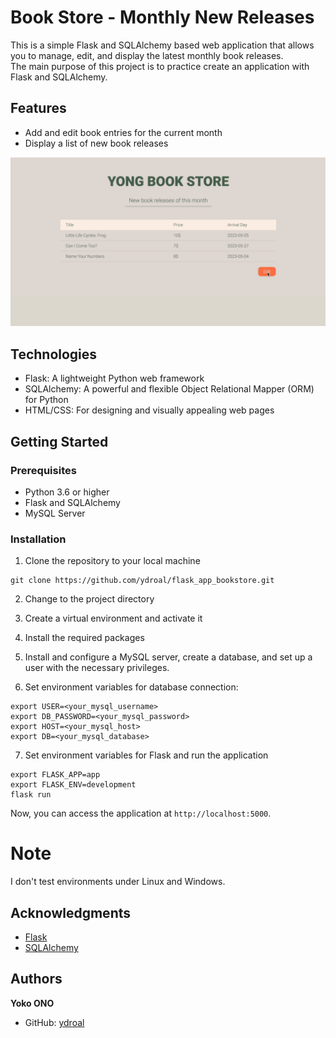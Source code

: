 # Book Store - Monthly New Releases

This is a simple Flask and SQLAlchemy based web application that allows you to manage, edit, and display the latest monthly book releases.  
The main purpose of this project is to practice create an application with Flask and SQLAlchemy.

## Features

- Add and edit book entries for the current month
- Display a list of new book releases

![Demo](media/demo_opt2.gif)

## Technologies

- Flask: A lightweight Python web framework
- SQLAlchemy: A powerful and flexible Object Relational Mapper (ORM) for Python
- HTML/CSS: For designing and visually appealing web pages

## Getting Started

### Prerequisites

- Python 3.6 or higher
- Flask and SQLAlchemy
- MySQL Server

### Installation

1. Clone the repository to your local machine  
```
git clone https://github.com/ydroal/flask_app_bookstore.git
```

2. Change to the project directory

3. Create a virtual environment and activate it

4. Install the required packages

5. Install and configure a MySQL server, create a database, and set up a user with the necessary privileges.

6. Set environment variables for database connection:
```
export USER=<your_mysql_username>
export DB_PASSWORD=<your_mysql_password>
export HOST=<your_mysql_host>
export DB=<your_mysql_database>
```

7. Set environment variables for Flask and run the application
```
export FLASK_APP=app
export FLASK_ENV=development
flask run
```

Now, you can access the application at `http://localhost:5000`.

# Note
 
I don't test environments under Linux and Windows.

## Acknowledgments

- [Flask](https://flask.palletsprojects.com/)
- [SQLAlchemy](https://www.sqlalchemy.org/)

## Authors

**Yoko ONO**
- GitHub: [ydroal](https://github.com/ydroal)

